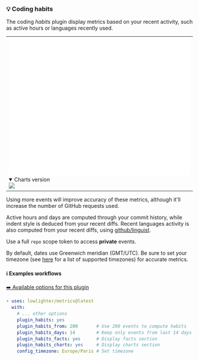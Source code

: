 ### 💡 Coding habits

The coding *habits* plugin display metrics based on your recent activity, such as active hours or languages recently used.

<table>
  <td>
    <img src="https://github.com/lowlighter/lowlighter/blob/master/metrics.plugin.habits.svg">
    <details open><summary>Charts version</summary>
      <img src="https://github.com/lowlighter/lowlighter/blob/master/metrics.habits.charts.svg">
    </details>
  </td>
</table>

Using more events will improve accuracy of these metrics, although it'll increase the number of GitHub requests used.

Active hours and days are computed through your commit history, while indent style is deduced from your recent diffs.
Recent languages activity is also computed from your recent diffs, using [github/linguist](https://github.com/github/linguist).

Use a full `repo` scope token to access **private** events.

By default, dates use Greenwich meridian (GMT/UTC). Be sure to set your timezone (see [here](https://en.wikipedia.org/wiki/List_of_tz_database_time_zones) for a list of supported timezones) for accurate metrics.

#### ℹ️ Examples workflows

[➡️ Available options for this plugin](metadata.yml)

```yaml
- uses: lowlighter/metrics@latest
  with:
    # ... other options
    plugin_habits: yes
    plugin_habits_from: 200       # Use 200 events to compute habits
    plugin_habits_days: 14        # Keep only events from last 14 days
    plugin_habits_facts: yes      # Display facts section
    plugin_habits_charts: yes     # Display charts section
    config_timezone: Europe/Paris # Set timezone
```

